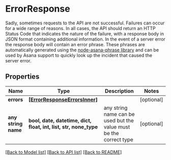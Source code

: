 # ErrorResponse

Sadly, sometimes requests to the API are not successful. Failures can occur for a wide range of reasons. In all cases, the API should return an HTTP Status Code that indicates the nature of the failure, with a response body in JSON format containing additional information.   In the event of a server error the response body will contain an error phrase. These phrases are automatically generated using the [node-asana-phrase library](https://github.com/Asana/node-asana-phrase) and can be used by Asana support to quickly look up the incident that caused the server error.

## Properties
Name | Type | Description | Notes
------------ | ------------- | ------------- | -------------
**errors** | [**[ErrorResponseErrorsInner]**](ErrorResponseErrorsInner.md) |  | [optional] 
**any string name** | **bool, date, datetime, dict, float, int, list, str, none_type** | any string name can be used but the value must be the correct type | [optional]

[[Back to Model list]](../README.md#documentation-for-models) [[Back to API list]](../README.md#documentation-for-api-endpoints) [[Back to README]](../README.md)


